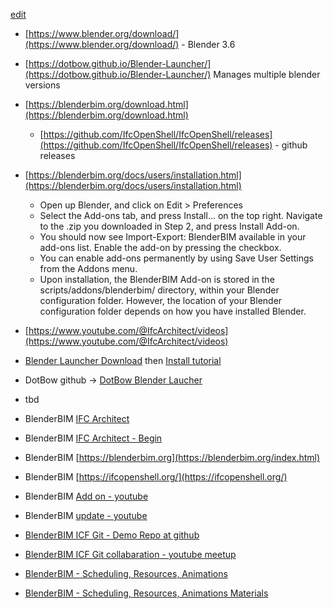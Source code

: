 [edit](https://github.com/2cld/gh/edit/master/docs/blender/bim/README.md)

- [https://www.blender.org/download/](https://www.blender.org/download/) - Blender 3.6
- [https://dotbow.github.io/Blender-Launcher/](https://dotbow.github.io/Blender-Launcher/) Manages multiple blender versions
- [https://blenderbim.org/download.html](https://blenderbim.org/download.html)
  - [https://github.com/IfcOpenShell/IfcOpenShell/releases](https://github.com/IfcOpenShell/IfcOpenShell/releases) - github releases
- [https://blenderbim.org/docs/users/installation.html](https://blenderbim.org/docs/users/installation.html)
  - Open up Blender, and click on Edit > Preferences
  - Select the Add-ons tab, and press Install… on the top right. Navigate to the .zip you downloaded in Step 2, and press Install Add-on.
  - You should now see Import-Export: BlenderBIM available in your add-ons list. Enable the add-on by pressing the checkbox.
  - You can enable add-ons permanently by using Save User Settings from the Addons menu.
  - Upon installation, the BlenderBIM Add-on is stored in the scripts/addons/blenderbim/ directory, within your Blender configuration folder. However, the location of your Blender configuration folder depends on how you have installed Blender.
- [https://www.youtube.com/@IfcArchitect/videos](https://www.youtube.com/@IfcArchitect/videos)


- [Blender Launcher Download](https://github.com/DotBow/Blender-Launcher/releases) then [Install tutorial](https://www.youtube.com/watch?v=lmZKAUfcZAs)
- DotBow github -> [DotBow Blender Laucher](https://github.com/DotBow/Blender-Launcher)
- tbd
- BlenderBIM [IFC Architect](https://www.youtube.com/@IfcArchitect/videos)
- BlenderBIM [IFC Architect - Begin](https://www.youtube.com/watch?v=kF2k_VW-yrQ)
- BlenderBIM [https://blenderbim.org](https://blenderbim.org/index.html)
- BlenderBIM [https://ifcopenshell.org/](https://ifcopenshell.org/)
- BlenderBIM [Add on - youtube](https://www.youtube.com/watch?v=kYs6w5LlfNM)
- BlenderBIM [update - youtube](https://www.youtube.com/watch?v=oljVAjW9QVw)

- [BlenderBIM ICF Git - Demo Repo at github](https://github.com/brunopostle/ifc-demo)
- [BlenderBIM ICF Git collabaration - youtube meetup](https://github.com/brunopostle/ifc-demo)

- [BlenderBIM - Scheduling, Resources, Animations](https://youtu.be/Q7-UBKLBK58)
- [BlenderBIM - Scheduling, Resources, Animations Materials](https://www.consult-bim.com/courses/bbim_4_beginners/BBIM5D-1)
 
